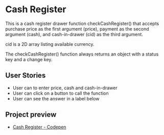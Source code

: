 # Cash Register

This is a cash register drawer function checkCashRegister() that accepts purchase price as the first argument (price), payment as the second argument (cash), and cash-in-drawer (cid) as the third argument.

cid is a 2D array listing available currency.

The checkCashRegister() function always returns an object with a status key and a change key.

## User Stories

- User can to enter price, cash and cash-in-drawer
- User can click on a button to call the function
- User can see the answer in a label below

## Project preview

-   [Cash Register - Codepen](https://codepen.io/stormi186/full/LwZgBQ)
